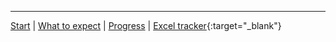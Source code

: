 
---
[Start](index.html) | [What to expect](what-to-expect.html) | [Progress](progress.html) | [Excel tracker](https://docs.google.com/spreadsheets/d/1oGzBmn3m_w-tq_c_vNhARID2xahvLd302_oWQIMN0hs/edit?usp=sharing){:target="_blank"}
